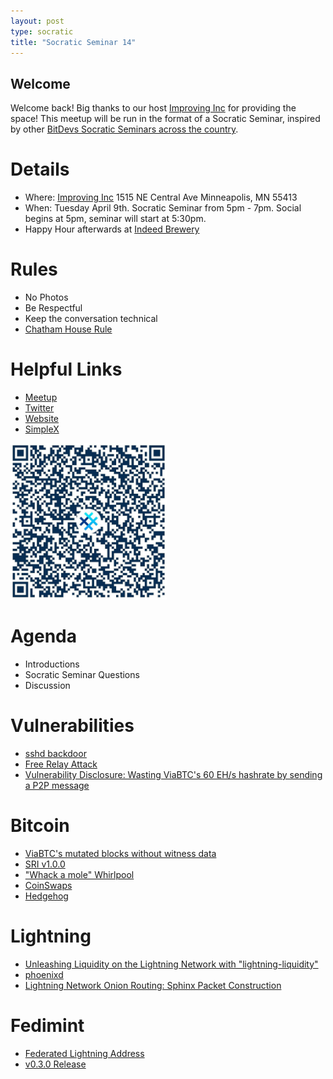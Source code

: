 ```yaml
---
layout: post
type: socratic
title: "Socratic Seminar 14"
---
```


## Welcome

Welcome back! Big thanks to our host [Improving Inc](https://improving.com/) for providing the space!
This meetup will be run in the format of a Socratic Seminar, inspired by other [BitDevs Socratic Seminars across the country](https://bitdevs.org/cities).

# Details
 - Where: [Improving Inc](https://www.google.com/maps/place/1515+NE+Central+Ave,+Minneapolis,+MN+55413/@45.0037797,-93.2469316,17z/data=!4m6!3m5!1s0x52b32d965c06ad57:0x277e62e6c3015129!8m2!3d45.0039428!4d-93.2456978!16s%2Fg%2F11bw3z3dw6) 1515 NE Central Ave Minneapolis, MN 55413
 - When: Tuesday April 9th. Socratic Seminar from 5pm - 7pm. Social begins at 5pm, seminar will start at 5:30pm. 
 - Happy Hour afterwards at [Indeed Brewery](https://www.indeedbrewing.com/)

# Rules
 - No Photos
 - Be Respectful
 - Keep the conversation technical
 - [Chatham House Rule](https://www.facilitator.school/blog/chatham-house-rule)

# Helpful Links
 - [Meetup](https://www.meetup.com/minneapolis-bitcoin-developers/events/299952471/)
 - [Twitter](https://twitter.com/BitcoinersMPLS)
 - [Website](https://bitdevsmpls.org)
 - [SimpleX](https://simplex.chat/contact#/?v=1-2&smp=smp%3A%2F%2FenEkec4hlR3UtKx2NMpOUK_K4ZuDxjWBO1d9Y4YXVaA%3D%40smp14.simplex.im%2F2yDM8Eh4B5js6FLUOsANpVYwUt79Q_TO%23%2F%3Fv%3D1-2%26dh%3DMCowBQYDK2VuAyEAqaz4Ij9Xxn3ziHXN9DhPBdbTgYc-XjGpKcr-oDBL-hc%253D%26srv%3Daspkyu2sopsnizbyfabtsicikr2s4r3ti35jogbcekhm3fsoeyjvgrid.onion&data=%7B%22type%22%3A%22group%22%2C%22groupLinkId%22%3A%22I3WA2zuDa5OOHwDT6m0G8Q%3D%3D%22%7D)


<img src="../simplex.jpeg" width="250" height="250" />

# Agenda
 - Introductions
 - Socratic Seminar Questions
 - Discussion

# Vulnerabilities
 - [sshd backdoor](https://www.bleepingcomputer.com/news/security/red-hat-warns-of-backdoor-in-xz-tools-used-by-most-linux-distros/)
 - [Free Relay Attack](https://bitcoinops.org/en/newsletters/2024/03/27/)
 - [Vulnerability Disclosure: Wasting ViaBTC's 60 EH/s hashrate by sending a P2P message](https://b10c.me/blog/012-viabtc-spv-vulnerability-disclosure/?x)

# Bitcoin
 - [ViaBTC's mutated blocks without witness data](https://b10c.me/observations/10-viabtc-blocks-without-witness-data/?x)
 - [SRI v1.0.0](https://stratumprotocol.org/blog/sri-1-0-0/)
 - ["Whack a mole" Whirlpool](https://twitter.com/SamouraiWallet/status/1770560344865267954)
 - [CoinSwaps](https://twitter.com/RajarshiMaitra/status/1768623072280809841)
 - [Hedgehog](https://stacker.news/items/481321)

# Lightning
 - [Unleashing Liquidity on the Lightning Network with "lightning-liquidity"](https://lightningdevkit.org/blog/unleashing-liquidity-on-the-lightning-network-with-lightning-liquidity/)
 - [phoenixd](https://phoenix.acinq.co/server)
 - [Lightning Network Onion Routing: Sphinx Packet Construction](https://ellemouton.com/posts/sphinx/)

# Fedimint
 - [Federated Lightning Address](https://nostr.com/note13h74y3awywf32jqzs528grgugyyc49nu5n3mrgskzmm7lprvdtpsyc0r7u)
 - [v0.3.0 Release](https://github.com/fedimint/fedimint/releases/tag/v0.3.0)
